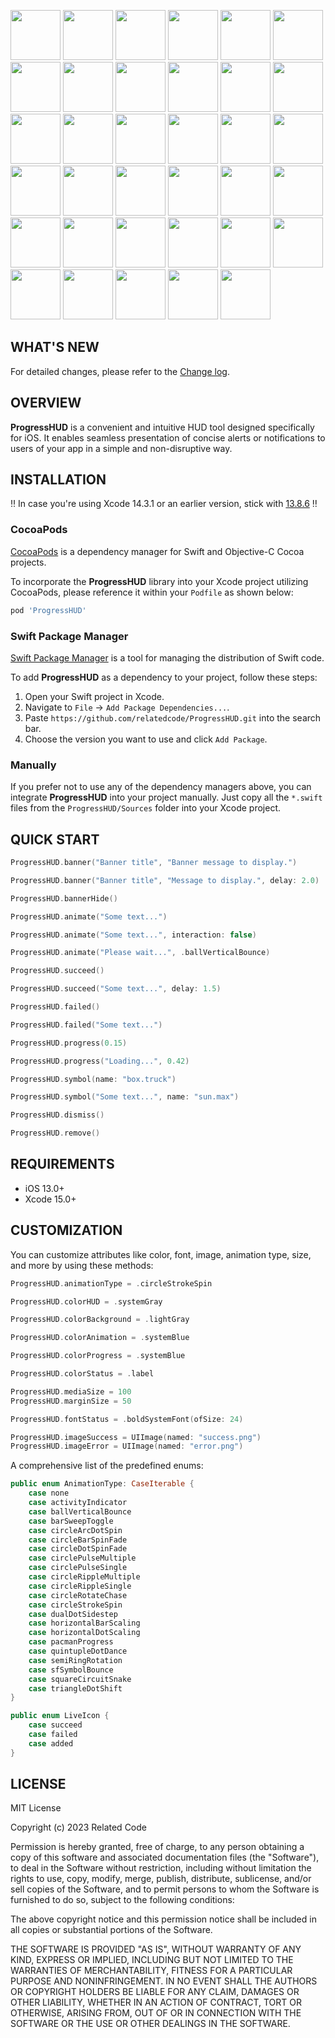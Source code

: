 <img src="https://rel.codes/hud/101.gif" width="80"> <img src="https://rel.codes/hud/001.gif" width="80"> <img src="https://rel.codes/hud/002.gif" width="80"> <img src="https://rel.codes/hud/003.gif" width="80"> <img src="https://rel.codes/hud/004.gif" width="80"> <img src="https://rel.codes/hud/005.gif" width="80"> <img src="https://rel.codes/hud/006.gif" width="80"> <img src="https://rel.codes/hud/007.gif" width="80"> <img src="https://rel.codes/hud/008.gif" width="80"> <img src="https://rel.codes/hud/009.gif" width="80"> <img src="https://rel.codes/hud/010.gif" width="80"> <img src="https://rel.codes/hud/011.gif" width="80"> <img src="https://rel.codes/hud/012.gif" width="80"> <img src="https://rel.codes/hud/013.gif" width="80"> <img src="https://rel.codes/hud/014.gif" width="80"> <img src="https://rel.codes/hud/015.gif" width="80"> <img src="https://rel.codes/hud/016.gif" width="80"> <img src="https://rel.codes/hud/017.gif" width="80"> <img src="https://rel.codes/hud/018.gif" width="80"> <img src="https://rel.codes/hud/019.gif" width="80"> <img src="https://rel.codes/hud/020.gif" width="80"> <img src="https://rel.codes/hud/021.gif" width="80"> <img src="https://rel.codes/hud/102.gif" width="80"> <img src="https://rel.codes/hud/103.gif" width="80"> <img src="https://rel.codes/hud/104.gif" width="80"> <img src="https://rel.codes/hud/202.gif" width="80"> <img src="https://rel.codes/hud/203.gif" width="80"> <img src="https://rel.codes/hud/204.gif" width="80"> <img src="https://rel.codes/hud/205.gif" width="80"> <img src="https://rel.codes/hud/206.gif" width="80"> <img src="https://rel.codes/hud/207.gif" width="80"> <img src="https://rel.codes/hud/208.gif" width="80"> <img src="https://rel.codes/hud/209.gif" width="80"> <img src="https://rel.codes/hud/210.gif" width="80"> <img src="https://rel.codes/hud/211.gif" width="80"> 

## WHAT'S NEW

For detailed changes, please refer to the [Change log](CHANGELOG.md).

## OVERVIEW

**ProgressHUD** is a convenient and intuitive HUD tool designed specifically for iOS. It enables seamless presentation of concise alerts or notifications to users of your app in a simple and non-disruptive way.

## INSTALLATION

‼️ In case you're using Xcode 14.3.1 or an earlier version, stick with [13.8.6](https://github.com/relatedcode/ProgressHUD/releases/tag/13.8.6) ‼️

### CocoaPods

[CocoaPods](https://cocoapods.org) is a dependency manager for Swift and Objective-C Cocoa projects.

To incorporate the **ProgressHUD** library into your Xcode project utilizing CocoaPods, please reference it within your `Podfile` as shown below:

```ruby
pod 'ProgressHUD'
```

### Swift Package Manager

[Swift Package Manager](https://swift.org/package-manager) is a tool for managing the distribution of Swift code.

To add **ProgressHUD** as a dependency to your project, follow these steps:

1. Open your Swift project in Xcode.
2. Navigate to `File` -> `Add Package Dependencies...`.
3. Paste `https://github.com/relatedcode/ProgressHUD.git` into the search bar.
4. Choose the version you want to use and click `Add Package`.

### Manually

If you prefer not to use any of the dependency managers above, you can integrate **ProgressHUD** into your project manually. Just copy all the `*.swift` files from the `ProgressHUD/Sources` folder into your Xcode project.

## QUICK START

```swift
ProgressHUD.banner("Banner title", "Banner message to display.")
```

```swift
ProgressHUD.banner("Banner title", "Message to display.", delay: 2.0)
```

```swift
ProgressHUD.bannerHide()
```

```swift
ProgressHUD.animate("Some text...")
```

```swift
ProgressHUD.animate("Some text...", interaction: false)
```

```swift
ProgressHUD.animate("Please wait...", .ballVerticalBounce)
```

```swift
ProgressHUD.succeed()
```

```swift
ProgressHUD.succeed("Some text...", delay: 1.5)
```

```swift
ProgressHUD.failed()
```

```swift
ProgressHUD.failed("Some text...")
```

```swift
ProgressHUD.progress(0.15)
```

```swift
ProgressHUD.progress("Loading...", 0.42)
```

```swift
ProgressHUD.symbol(name: "box.truck")
```

```swift
ProgressHUD.symbol("Some text...", name: "sun.max")
```

```swift
ProgressHUD.dismiss()
```

```swift
ProgressHUD.remove()
```

## REQUIREMENTS

- iOS 13.0+
- Xcode 15.0+

## CUSTOMIZATION

You can customize attributes like color, font, image, animation type, size, and more by using these methods:

```swift
ProgressHUD.animationType = .circleStrokeSpin
```

```swift
ProgressHUD.colorHUD = .systemGray
```

```swift
ProgressHUD.colorBackground = .lightGray
```

```swift
ProgressHUD.colorAnimation = .systemBlue
```

```swift
ProgressHUD.colorProgress = .systemBlue
```

```swift
ProgressHUD.colorStatus = .label
```

```swift
ProgressHUD.mediaSize = 100
ProgressHUD.marginSize = 50
```

```swift
ProgressHUD.fontStatus = .boldSystemFont(ofSize: 24)
```

```swift
ProgressHUD.imageSuccess = UIImage(named: "success.png")
ProgressHUD.imageError = UIImage(named: "error.png")
```

A comprehensive list of the predefined enums:

```swift
public enum AnimationType: CaseIterable {
	case none
	case activityIndicator
	case ballVerticalBounce
	case barSweepToggle
	case circleArcDotSpin
	case circleBarSpinFade
	case circleDotSpinFade
	case circlePulseMultiple
	case circlePulseSingle
	case circleRippleMultiple
	case circleRippleSingle
	case circleRotateChase
	case circleStrokeSpin
	case dualDotSidestep
	case horizontalBarScaling
	case horizontalDotScaling
	case pacmanProgress
	case quintupleDotDance
	case semiRingRotation
	case sfSymbolBounce
	case squareCircuitSnake
	case triangleDotShift
}
```

```swift
public enum LiveIcon {
	case succeed
	case failed
	case added
}
```

## LICENSE

MIT License

Copyright (c) 2023 Related Code

Permission is hereby granted, free of charge, to any person obtaining a copy
of this software and associated documentation files (the "Software"), to deal
in the Software without restriction, including without limitation the rights
to use, copy, modify, merge, publish, distribute, sublicense, and/or sell
copies of the Software, and to permit persons to whom the Software is
furnished to do so, subject to the following conditions:

The above copyright notice and this permission notice shall be included in all
copies or substantial portions of the Software.

THE SOFTWARE IS PROVIDED "AS IS", WITHOUT WARRANTY OF ANY KIND, EXPRESS OR
IMPLIED, INCLUDING BUT NOT LIMITED TO THE WARRANTIES OF MERCHANTABILITY,
FITNESS FOR A PARTICULAR PURPOSE AND NONINFRINGEMENT. IN NO EVENT SHALL THE
AUTHORS OR COPYRIGHT HOLDERS BE LIABLE FOR ANY CLAIM, DAMAGES OR OTHER
LIABILITY, WHETHER IN AN ACTION OF CONTRACT, TORT OR OTHERWISE, ARISING FROM,
OUT OF OR IN CONNECTION WITH THE SOFTWARE OR THE USE OR OTHER DEALINGS IN THE
SOFTWARE.
